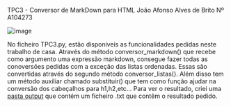 TPC3 - Conversor de MarkDown para HTML
João Afonso Alves de Brito Nº A104273

![image](https://github.com/user-attachments/assets/11172e7d-ed60-407c-ba67-52caf7f80d41)


No ficheiro TPC3.py, estão disponiveis as funcionalidades pedidas neste trabalho de casa. Através do método conversor_markdown() que recebe como argumento uma expressão markdown, consegue fazer todas as conoversões pedidas com a exceção das listas ordenadas. Essas são convertidas através do segundo método conversor_listas().
Além disso tem um método auxiliar chamado substituir() que tem como função ajudar na conversão dos cabeçalhos para h1,h2,etc... 
Para ver o resultado, criei uma [pasta output](./output/) que contém um ficheiro .txt que contêm o resultado pedido.
